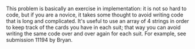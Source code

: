 This problem is basically an exercise in implementation: it is not so hard to code, but if you are a novice, 
it takes some thought to avoid writing code that is long and complicated. It's useful to use an array of 4 strings 
in order to keep track of the cards you have in each suit; that way you can avoid writing the same code over and over again for each suit. 
For example, see submission 11194 by Bryan.
